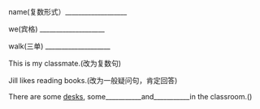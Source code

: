 name(复数形式）___________________

we(宾格)      ____________________

walk(三单)    ____________________

This is my classmate.(改为复数句)

Jill likes reading books.(改为一般疑问句，肯定回答)

There are some <u>desks</u>, some___________and___________in the classroom.()
